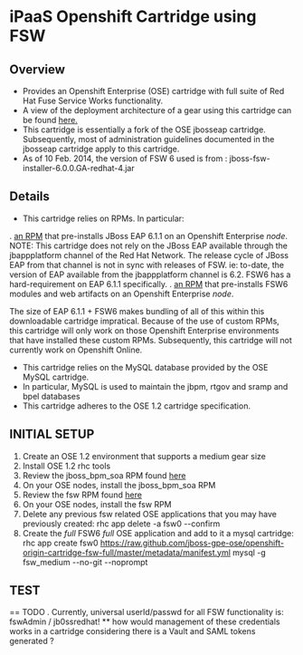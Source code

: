 iPaaS Openshift Cartridge using FSW
==============================

Overview
--------
* Provides an Openshift Enterprise (OSE) cartridge with full suite of Red Hat Fuse Service Works functionality.  
* A view of the deployment architecture of a gear using this cartridge can be found [here.](https://raw.github.com/jboss-gpe-ose/openshift-origin-cartridge-fsw-full/master/doc/images/bpmPaaS-standalone-deployment-architecture.png)
* This cartridge is essentially a fork of the OSE jbosseap cartridge.
  Subsequently, most of administration guidelines documented in the jbosseap cartridge apply to this cartridge.
* As of 10 Feb. 2014, the version of FSW 6 used is from :  jboss-fsw-installer-6.0.0.GA-redhat-4.jar


Details
-------
* This cartridge relies on RPMs.  In particular:

. [an RPM](https://github.com/jboss-gpe-ose/jboss_bpm_soa_rpmbuild) that pre-installs JBoss EAP 6.1.1 on an Openshift Enterprise _node_.  NOTE:  This cartridge does not rely on the JBoss EAP available through the jbappplatform channel of the Red Hat Network.  The release cycle of JBoss EAP from that channel is not in sync with releases of FSW.  ie:  to-date, the version of EAP available from the jbappplatform channel is 6.2.  FSW6 has a hard-requirement on EAP 6.1.1 specifically.
. [an RPM](https://github.com/jboss-gpe-ose/fsw_rpmbuild)  that pre-installs FSW6 modules and web artifacts on an Openshift Enterprise _node_.


The size of EAP 6.1.1 + FSW6  makes bundling of all of this within this downloadable cartridge impratical.  Because of the use of custom RPMs, this cartridge will only work on those Openshift Enterprise environments that have installed these custom RPMs.  Subsequently, this cartridge will not currently work on Openshift Online.

* This cartridge relies on the MySQL database provided by the OSE MySQL cartridge.
* In particular, MySQL is used to maintain the jbpm, rtgov and sramp and bpel databases
* This cartridge adheres to the OSE 1.2 cartridge specification.

  

INITIAL SETUP          
--------------------
1.  Create an OSE 1.2 environment that supports a medium gear size
2.  Install OSE 1.2 rhc tools
3.  Review the jboss_bpm_soa RPM found [here](https://github.com/jboss-gpe-ose/jboss_bpm_soa_rpmbuild)
4.  On your OSE nodes, install the jboss_bpm_soa RPM    
5.  Review the fsw RPM found [here](https://github.com/jboss-gpe-ose/fsw_rpmbuild)
7.  On your OSE nodes, install the fsw RPM    
8.  Delete any previous fsw related OSE applications that you may have previously created:
      rhc app delete -a fsw0 --confirm
9.  Create the *full* FSW6 *full* OSE application and add to it a mysql cartridge:
      rhc app create fsw0 https://raw.github.com/jboss-gpe-ose/openshift-origin-cartridge-fsw-full/master/metadata/manifest.yml mysql -g fsw_medium --no-git --noprompt



TEST
--------------------
    
    
== TODO
. Currently, universal userId/passwd for all FSW functionality is:   fswAdmin / jb0ssredhat!
** how would management of these credentials works in a cartridge considering there is a Vault and SAML tokens generated ?
